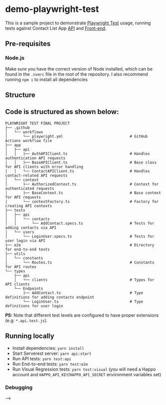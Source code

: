 
# demo-playwright-test

This is a sample project to demonstrate [Playwright Test](https://playwright.dev/) usage, running tests against Contact List App [API](https://documenter.getpostman.com/view/4012288/TzK2bEa8/) and [Front-end](https://thinking-tester-contact-list.herokuapp.com/).

## Pre-requisites

### Node.js

Make sure you have the correct version of Node installed, which can be found in the `.nvmrc` file in the root of the repository. I also recommend running `npm i` to install all dependencies

## Structure

## Code is structured as shown below:

```
PLAYWRIGHT TEST FINAL PROJECT
├── .github
│   └── workflows
│       └── playwright.yml                              # GitHub Actions workflow file
├── app
│   ├── api
│   │   ├── AuthAPIClient.ts                            # Handles authentication API requests
│   │   ├── BaseAPIClient.ts                            # Base class for API clients with error handling
│   │   └── ContactAPIClient.ts                         # Handles contact-related API requests
│   └── context
│       ├── AuthorizedContext.ts                        # Context for authenticated requests
│       ├── BaseContext.ts                              # Base context for API requests
│       └── contextFactory.ts                           # Factory for creating API contexts
├── tests
│   ├── api
│   │   └── contacts
│   │       └── AddContact.specs.ts                     # Tests for adding contacts via API
│   └── users
│       └── LoginUser.specs.ts                          # Tests for user login via API
├── e2e                                                 # Directory for end-to-end tests
├── utils
│   └── constants
│       └── Routes.ts                                   # Constants for API routes
└── types
    ├── api
    │   └── clients                                     # Types for API clients
    └── Endpoints
        ├── AddContact.ts                               # Type definitions for adding contacts endpoint
        └── LoginUser.ts                                # Type definitions for user login
```

<!-- ### Yarn

The project also uses [Yarn](https://yarnpkg.com/), so follow the [installation steps](https://classic.yarnpkg.com/lang/en/docs/install/) in case you don't have it.

### Docker

The projects used Docker to spin up ServeRest API. Follow instructions from their [official docs](https://docs.docker.com/engine/install/) to install Docker engine in your environment. -->

**PS:** Note that different test levels are configured to have proper extensions (e.g: `*.api.test.js`).

## Running locally

- Install dependencies: `yarn install`
- Start Serverest server: `yarn api:start`
- Run API tests: `yarn test:api`
- Run End-to-end tests: `yarn test:e2e`
- Run Visual Regression tests: `yarn test:visual` (you will need a Happo account and `HAPPO_API_KEY`/`HAPPO_API_SECRET` environment variables set)

### Debugging

<!--
To run Playwright in debug mode, pass the `PWDEBUG=1` environment variable in the command, for example: `PWDEBUG=1 yarn test:e2e`

When a test fails, the project is configured to save screenshots and a trace file, inside `test-reports` folder. You can run [Playwright's Trace Viewer](https://playwright.dev/docs/trace-viewer) with `show-trace` command: `yarn playwright show-trace test-results/some-test-path/trace.zip`

Please refer to [Playwright's Debugging docs](https://playwright.dev/docs/debug) for further information on debugging features.

### Tips

- To stop running ServeRest container: `docker stop serverest`
- To restart ServeRest container: `docker restart serverest`
- To remove ServeRest container (no need to stop it first, the `-f` option will force its removal even if it is running): `docker rm -f serverest`

## Reporting

Test reports can be generated with [Allure reports](https://github.com/allure-framework/allure2), following the steps below:

- Generate report: `yarn allure:generate`
- Open HTML report: `yarn allure:open`

## CI

The project uses [GitHub Actions](https://docs.github.com/en/actions) and tests are run automatically on PRs and on merge to `main` branch.

---

## Contributing

We have a [Kanban board](https://github.com/stefanteixeira/demo-playwright-test/projects/1) with a backlog of tasks to work on. If you are interested in contributing to the project, please reach out to @stefanteixeira to become a collaborator and get a task assigned to you. --> -->
